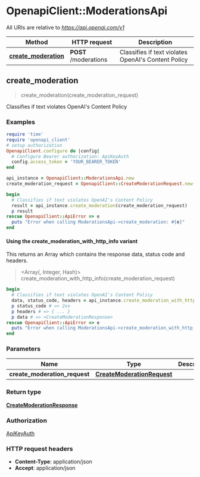 # OpenapiClient::ModerationsApi

All URIs are relative to *https://api.openai.com/v1*

| Method | HTTP request | Description |
| ------ | ------------ | ----------- |
| [**create_moderation**](ModerationsApi.md#create_moderation) | **POST** /moderations | Classifies if text violates OpenAI&#39;s Content Policy |


## create_moderation

> <CreateModerationResponse> create_moderation(create_moderation_request)

Classifies if text violates OpenAI's Content Policy

### Examples

```ruby
require 'time'
require 'openapi_client'
# setup authorization
OpenapiClient.configure do |config|
  # Configure Bearer authorization: ApiKeyAuth
  config.access_token = 'YOUR_BEARER_TOKEN'
end

api_instance = OpenapiClient::ModerationsApi.new
create_moderation_request = OpenapiClient::CreateModerationRequest.new({input: nil}) # CreateModerationRequest | 

begin
  # Classifies if text violates OpenAI's Content Policy
  result = api_instance.create_moderation(create_moderation_request)
  p result
rescue OpenapiClient::ApiError => e
  puts "Error when calling ModerationsApi->create_moderation: #{e}"
end
```

#### Using the create_moderation_with_http_info variant

This returns an Array which contains the response data, status code and headers.

> <Array(<CreateModerationResponse>, Integer, Hash)> create_moderation_with_http_info(create_moderation_request)

```ruby
begin
  # Classifies if text violates OpenAI's Content Policy
  data, status_code, headers = api_instance.create_moderation_with_http_info(create_moderation_request)
  p status_code # => 2xx
  p headers # => { ... }
  p data # => <CreateModerationResponse>
rescue OpenapiClient::ApiError => e
  puts "Error when calling ModerationsApi->create_moderation_with_http_info: #{e}"
end
```

### Parameters

| Name | Type | Description | Notes |
| ---- | ---- | ----------- | ----- |
| **create_moderation_request** | [**CreateModerationRequest**](CreateModerationRequest.md) |  |  |

### Return type

[**CreateModerationResponse**](CreateModerationResponse.md)

### Authorization

[ApiKeyAuth](../README.md#ApiKeyAuth)

### HTTP request headers

- **Content-Type**: application/json
- **Accept**: application/json

